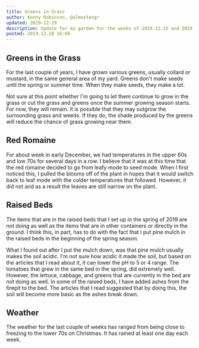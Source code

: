 ```yaml
---
title: Greens in Grass
author: Kenny Robinson, @almostengr
updated: 2019-12-29
description: Update for my garden for the weeks of 2019.12.15 and 2019.12.22.
posted: 2019.12.28 16:09
---
```


## Greens in the Grass

For the last couple of years, I have grown various greens, usually collard or mustard,
in the same general area of my yard. Greens don't make seeds until the spring or
summer time. When they make seeds, they make a lot.

Not sure at this point whether I'm going to let them continue to grow in the grass
or cut the grass and greens once the summer growing season starts. For now, they
will remain. It is possible that they may outgrow the surrounding grass and weeds.
If they do, the shade produced by the greens will reduce the chance of grass growing
near them.

## Red Romaine

For about week in early December, we had temperatures in the upper 60s and low 70s
for several days in a row. I believe that it was at this time that the red
romaine decided to go from leafy mode to seed mode. When I first noticed this, I
pulled the blooms off of the plant in hopes that it would switch back to leaf mode
with the colder temperatures that followed. However, it did not and as a result the
leaves are still narrow on the plant.

## Raised Beds

The items that are in the raised beds that I set up in the spring of 2019 are not
doing as well as the items that are in other containers or directly in the ground.
I think this, in part, has to do with the fact that I put pine mulch in the
raised beds in the beginning of the spring season.

What I found out after I put the mulch down, was that pine mulch usually makes the
soil acidic. I'm not sure how acidic it made the soil, but based on the articles
that I read about it, it can lower the pH to 5 or 4 range. The tomatoes that
grew in the same bed in the spring, did extremely well. However, the lettuce,
cabbage, and greens that are currently in the bed are not doing as well. In some
of the raised beds, I have added ashes from the firepit to the bed. The articles that
I read suggested that by doing this, the soil will become more basic as the ashes
break down.

## Weather

The weather for the last couple of weeks has ranged from being close to freezing
to the lower 70s on Christmas. It has rained at least one day each week.
